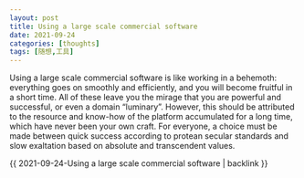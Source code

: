 ```yaml
---
layout: post
title: Using a large scale commercial software
date: 2021-09-24
categories: [thoughts]
tags: [随想,工具]
---
```


Using a large scale commercial software is like working in a behemoth: everything goes on smoothly and efficiently, and you will become fruitful in a short time. All of these leave you the mirage that you are powerful and successful, or even a domain “luminary”. However, this should be attributed to the resource and know-how of the platform accumulated for a long time, which have never been your own craft. For everyone, a choice must be made between quick success according to protean secular standards and slow exaltation based on absolute and transcendent values.

{{ 2021-09-24-Using a large scale commercial software | backlink }}
